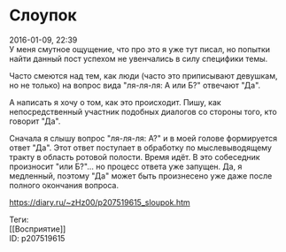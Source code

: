 Слоупок
========

   
 2016-01-09, 22:39   
  У меня смутное ощущение, что про это я уже тут писал, но попытки найти данный пост успехом не увенчались в силу специфики темы.   
   
 Часто смеются над тем, как люди (часто это приписывают девушкам, но не только) на вопрос вида "ля-ля-ля: А или Б?" отвечают "Да".   
   
 А написать я хочу о том, как это происходит. Пишу, как непосредственный участник подобных диалогов со стороны того, кто говорит "Да".   
   
 Сначала я слышу вопрос "ля-ля-ля: А?" и в моей голове формируется ответ "Да". Этот ответ поступает в обработку по мыслевыводящему тракту в область ротовой полости. Время идёт. В это собеседник произносит "или Б?"... но процесс ответа уже запущен. Да, я медленный, поэтому "Да" может быть произнесено уже даже после полного окончания вопроса.   
    
 <https://diary.ru/~zHz00/p207519615_sloupok.htm>   
   
 Теги:   
 [[Восприятие]]   
 ID: p207519615